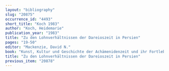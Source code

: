 ```yaml
---
layout: "bibliography"
slug: "20875"
occurrence_id: "4493"
short_title: "Koch 1983"
author: "Koch, Heidemarie"
publication_year: "1983"
title: "Zu den Lohnverhältnissen der Dareioszeit in Persien"
pages: "19-50"
editor: "Mackenzie, David N."
book: "Kunst, Kultur und Geschichte der Achämenidenzeit und ihr Fortleben, Archäologische Mitteilungen aus Iran, Ergänzungsband 10 (Berlin)"
title: "Zu den Lohnverhältnissen der Dareioszeit in Persien"
previous_item: "20878"
---
```

